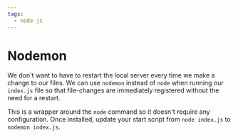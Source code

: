 ```yaml
---
tags:
  - node-js
---
```


# Nodemon

We don't want to have to restart the local server every time we make a change to
our files. We can use `nodemon` instead of `node` when running our `index.js`
file so that file-changes are immediately registered without the need for a
restart.

This is a wrapper around the `node` command so it doesn't require any
configuration. Once installed, update your start script from `node index.js` to
`nodemon index.js`.
